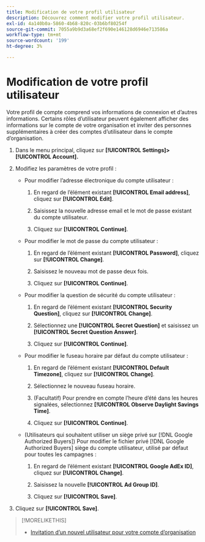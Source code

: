 ```yaml
---
title: Modification de votre profil utilisateur
description: Découvrez comment modifier votre profil utilisateur.
exl-id: 4a140b0a-5860-4b68-820c-03b6bf80254f
source-git-commit: 7055a9b9d3a68ef2f690e146128d6946e713586a
workflow-type: tm+mt
source-wordcount: '199'
ht-degree: 3%

---
```


# Modification de votre profil utilisateur

Votre profil de compte comprend vos informations de connexion et d’autres informations. Certains rôles d’utilisateur peuvent également afficher des informations sur le compte de votre organisation et inviter des personnes supplémentaires à créer des comptes d’utilisateur dans le compte d’organisation.

1. Dans le menu principal, cliquez sur **[!UICONTROL Settings]> [!UICONTROL Account].**

1. Modifiez les paramètres de votre profil :

   * Pour modifier l’adresse électronique du compte utilisateur :

      1. En regard de l’élément existant **[!UICONTROL Email address]**, cliquez sur **[!UICONTROL Edit]**.

      1. Saisissez la nouvelle adresse email et le mot de passe existant du compte utilisateur.

      1. Cliquez sur **[!UICONTROL Continue]**.
   * Pour modifier le mot de passe du compte utilisateur :

      1. En regard de l’élément existant **[!UICONTROL Password]**, cliquez sur **[!UICONTROL Change]**.

      1. Saisissez le nouveau mot de passe deux fois.

      1. Cliquez sur **[!UICONTROL Continue]**.
   * Pour modifier la question de sécurité du compte utilisateur :

      1. En regard de l’élément existant **[!UICONTROL Security Question]**, cliquez sur **[!UICONTROL Change]**.

      1. Sélectionnez une **[!UICONTROL Secret Question]** et saisissez un **[!UICONTROL Secret Question Answer]**.

      1. Cliquez sur **[!UICONTROL Continue]**.
   * Pour modifier le fuseau horaire par défaut du compte utilisateur :

      1. En regard de l’élément existant **[!UICONTROL Default Timezone]**, cliquez sur **[!UICONTROL Change]**.

      1. Sélectionnez le nouveau fuseau horaire.

      1. (Facultatif) Pour prendre en compte l’heure d’été dans les heures signalées, sélectionnez **[!UICONTROL Observe Daylight Savings Time]**.

      1. Cliquez sur **[!UICONTROL Continue]**.
   * (Utilisateurs qui souhaitent utiliser un siège privé sur [!DNL Google Authorized Buyers]) Pour modifier le fichier privé [!DNL Google Authorized Buyers] siège du compte utilisateur, utilisé par défaut pour toutes les campagnes :

      1. En regard de l’élément existant **[!UICONTROL Google AdEx ID]**, cliquez sur **[!UICONTROL Change]**.

      1. Saisissez la nouvelle **[!UICONTROL Ad Group ID]**.

      1. Cliquez sur **[!UICONTROL Save]**.





1. Cliquez sur **[!UICONTROL Save]**.

>[!MORELIKETHIS]
>
>* [Invitation d’un nouvel utilisateur pour votre compte d’organisation](user-invite.md)


<!-- >* [User Profile and Organization Account Settings](user-and-account-settings.md) -->
